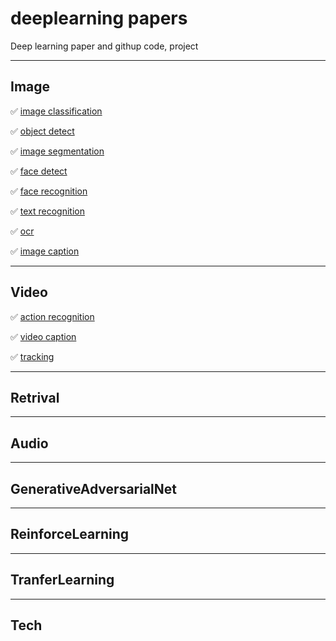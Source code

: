 # deeplearning papers
Deep learning paper and githup code, project

--------------------------------------------
## Image
:white_check_mark: [image classification](https://github.com/shaoxq/deeplearning_papers/image/image-classification/README.md)

:white_check_mark: [object detect](https://github.com/shaoxq/deeplearning_papers/image/object-detect/README.md)

:white_check_mark: [image segmentation](https://github.com/shaoxq/deeplearning_papers/image/image-segmentation/README.md)

:white_check_mark: [face detect](https://github.com/shaoxq/deeplearning_papers/image/face-detect/README.md)

:white_check_mark: [face recognition](https://github.com/shaoxq/deeplearning_papers/image/face-recognition/README.md)

:white_check_mark: [text recognition](/image/text-recognition/README.md)

:white_check_mark: [ocr](https://github.com/shaoxq/deeplearning_papers/image/ocr/README.md)

:white_check_mark: [image caption](https://github.com/shaoxq/deeplearning_papers/image/image-caption/README.md)

--------------------------------------------
## Video
:white_check_mark: [action recognition](https://github.com/shaoxq/deeplearning_papers/video/action-recognition/README.md)

:white_check_mark: [video caption](https://github.com/shaoxq/deeplearning_papers/video/video-caption/README.md)

:white_check_mark: [tracking](https://github.com/shaoxq/deeplearning_papers/video/tracking/README.md)

--------------------------------------------
## Retrival
--------------------------------------------
## Audio


--------------------------------------------
## GenerativeAdversarialNet


--------------------------------------------
## ReinforceLearning


--------------------------------------------
## TranferLearning


--------------------------------------------
## Tech
